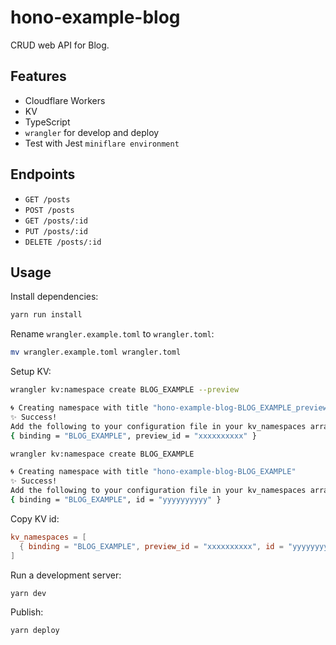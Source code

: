 # hono-example-blog

CRUD web API for Blog.

## Features

- Cloudflare Workers
- KV
- TypeScript
- `wrangler` for develop and deploy
- Test with Jest `miniflare environment`

## Endpoints

- `GET /posts`
- `POST /posts`
- `GET /posts/:id`
- `PUT /posts/:id`
- `DELETE /posts/:id`

## Usage

Install dependencies:

```sh
yarn run install
```

Rename `wrangler.example.toml` to `wrangler.toml`:

```sh
mv wrangler.example.toml wrangler.toml
```

Setup KV:

```sh
wrangler kv:namespace create BLOG_EXAMPLE --preview

🌀 Creating namespace with title "hono-example-blog-BLOG_EXAMPLE_preview"
✨ Success!
Add the following to your configuration file in your kv_namespaces array:
{ binding = "BLOG_EXAMPLE", preview_id = "xxxxxxxxxx" }
```

```sh
wrangler kv:namespace create BLOG_EXAMPLE

🌀 Creating namespace with title "hono-example-blog-BLOG_EXAMPLE"
✨ Success!
Add the following to your configuration file in your kv_namespaces array:
{ binding = "BLOG_EXAMPLE", id = "yyyyyyyyyy" }
```

Copy KV id:

```toml
kv_namespaces = [
  { binding = "BLOG_EXAMPLE", preview_id = "xxxxxxxxxx", id = "yyyyyyyyy" }
]
```

Run a development server:

```sh
yarn dev
```

Publish:

```sh
yarn deploy
```
